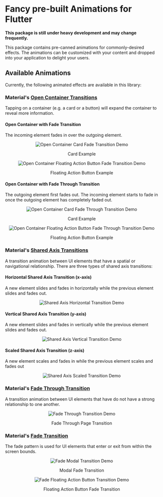 # Fancy pre-built Animations for Flutter

**This package is still under heavy development and may change frequently.**

This package contains pre-canned animations for commonly-desired effects. The animations can be customized with your content and dropped into your application to delight your users.

## Available Animations

Currently, the following animated effects are available in this library:

### Material's [Open Container Transitions](https://material.io/design/motion/choreography.html#transformation)

Tapping on a container (e.g. a card or a button) will expand the container to reveal more information.

#### Open Container with Fade Transition

The incoming element fades in over the outgoing element.

<p align="center">
    <img
        alt="Open Container Card Fade Transition Demo"
        src="example/demo_gifs/open_container_fade_card_demo.gif"
    >
    <p align="center">Card Example</p>
</p>

<p align="center">
    <img
        alt="Open Container Floating Action Button Fade Transition Demo"
        src="example/demo_gifs/open_container_fade_floating_action_button_demo.gif"
    >
    <p align="center">Floating Action Button Example</p>
</p>

#### Open Container with Fade Through Transition

The outgoing element first fades out. The incoming element starts to fade in
once the outgoing element has completely faded out.

<p align="center">
    <img
        alt="Open Container Card Fade Through Transition Demo"
        src="example/demo_gifs/open_container_fade_through_card_demo.gif"
    >
    <p align="center">Card Example</p>
</p>

<p align="center">
    <img
        alt="Open Container Floating Action Button Fade Through Transition Demo"
        src="example/demo_gifs/open_container_fade_through_floating_action_button_demo.gif"
    >
    <p align="center">Floating Action Button Example</p>
</p>

### Material's [Shared Axis Transitions](https://material.io/design/motion/choreography.html#transformation)

A transition animation between UI elements that have a spatial or navigational
relationship. There are three types of shared axis transitions:

#### Horizontal Shared Axis Transition (x-axis)

A new element slides and fades in horizontally while the previous element slides
and fades out.

<p align="center">
    <img
        alt="Shared Axis Horizontal Transition Demo"
        src="example/demo_gifs/shared_axis_horizontal_demo.gif"
    >
</p>

#### Vertical Shared Axis Transition (y-axis)

A new element slides and fades in vertically while the previous element slides
and fades out.

<p align="center">
    <img
        alt="Shared Axis Vertical Transition Demo"
        src="example/demo_gifs/shared_axis_vertical_demo.gif"
    >
</p>

#### Scaled Shared Axis Transition (z-axis)

A new element scales and fades in while the previous element scales and fades out

<p align="center">
    <img
        alt="Shared Axis Scaled Transition Demo"
        src="example/demo_gifs/shared_axis_scaled_demo.gif"
    >
</p>

### Material's [Fade Through Transition](https://material.io/design/motion/choreography.html#transformation)

A transition animation between UI elements that have do not have a strong
relationship to one another.

<p align="center">
    <img
        alt="Fade Through Transition Demo"
        src="example/demo_gifs/fade_through_demo.gif"
    >
    <p align="center">Fade Through Page Transition</p>
</p>

### Material's [Fade Transition](https://material.io/design/motion/choreography.html#transformation)

The fade pattern is used for UI elements that enter or exit from within
the screen bounds.

<p align="center">
    <img
        alt="Fade Modal Transition Demo"
        src="example/demo_gifs/fade_modal_demo.gif"
    >
    <p align="center">Modal Fade Transition</p>
</p>

<p align="center">
    <img
        alt="Fade Floating Action Button Transition Demo"
        src="example/demo_gifs/fade_floating_action_button_demo.gif"
    >
    <p align="center">Floating Action Button Fade Transition</p>
</p>
